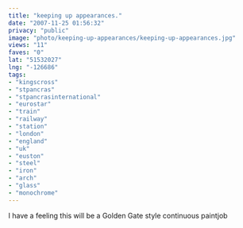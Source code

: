 ```yaml
---
title: "keeping up appearances."
date: "2007-11-25 01:56:32"
privacy: "public"
image: "photo/keeping-up-appearances/keeping-up-appearances.jpg"
views: "11"
faves: "0"
lat: "51532027"
lng: "-126686"
tags:
- "kingscross"
- "stpancras"
- "stpancrasinternational"
- "eurostar"
- "train"
- "railway"
- "station"
- "london"
- "england"
- "uk"
- "euston"
- "steel"
- "iron"
- "arch"
- "glass"
- "monochrome"
---
```

I have a feeling this will be a Golden Gate style continuous paintjob

